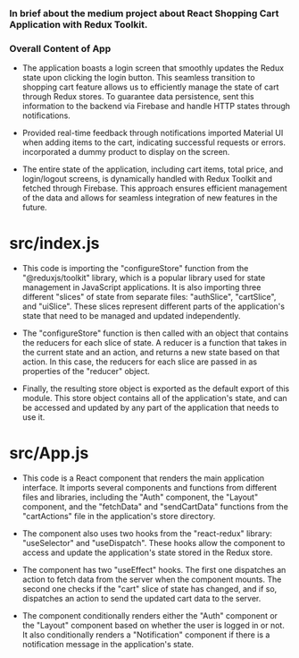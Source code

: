 ### In brief about the medium project about React Shopping Cart Application with Redux Toolkit.

### Overall Content of App

- The application boasts a login screen that smoothly updates the Redux state upon clicking the login button. This seamless transition to shopping cart feature allows us to efficiently manage the state of cart through Redux stores. To guarantee data persistence, sent this information to the backend via Firebase and handle HTTP states through notifications.

- Provided real-time feedback through notifications imported Material UI when adding items to the cart, indicating successful requests or errors. incorporated a dummy product to display on the screen.

- The entire state of the application, including cart items, total price, and login/logout screens, is dynamically handled with Redux Toolkit and fetched through Firebase. This approach ensures efficient management of the data and allows for seamless integration of new features in the future.

# src/index.js

- This code is importing the "configureStore" function from the "@reduxjs/toolkit" library, which is a popular library used for state management in JavaScript applications. It is also importing three different "slices" of state from separate files: "authSlice", "cartSlice", and "uiSlice". These slices represent different parts of the application's state that need to be managed and updated independently.

- The "configureStore" function is then called with an object that contains the reducers for each slice of state. A reducer is a function that takes in the current state and an action, and returns a new state based on that action. In this case, the reducers for each slice are passed in as properties of the "reducer" object.

- Finally, the resulting store object is exported as the default export of this module. This store object contains all of the application's state, and can be accessed and updated by any part of the application that needs to use it.

# src/App.js

- This code is a React component that renders the main application interface. It imports several components and functions from different files and libraries, including the "Auth" component, the "Layout" component, and the "fetchData" and "sendCartData" functions from the "cartActions" file in the application's store directory.

- The component also uses two hooks from the "react-redux" library: "useSelector" and "useDispatch". These hooks allow the component to access and update the application's state stored in the Redux store.

- The component has two "useEffect" hooks. The first one dispatches an action to fetch data from the server when the component mounts. The second one checks if the "cart" slice of state has changed, and if so, dispatches an action to send the updated cart data to the server.

- The component conditionally renders either the "Auth" component or the "Layout" component based on whether the user is logged in or not. It also conditionally renders a "Notification" component if there is a notification message in the application's state.
